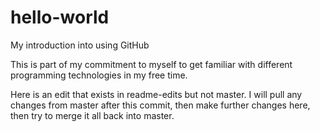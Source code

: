 # hello-world
My introduction into using GitHub

This is part of my commitment to myself to get familiar with different programming technologies in my free time.

Here is an edit that exists in readme-edits but not master. I will pull any changes from master after this commit, then make further changes here, then try to merge it all back into master.
